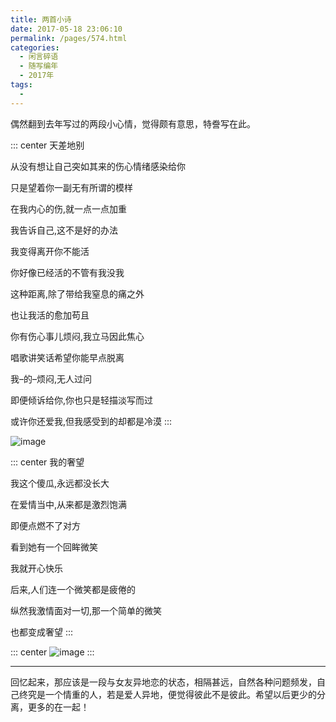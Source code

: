 ```yaml
---
title: 两首小诗
date: 2017-05-18 23:06:10
permalink: /pages/574.html
categories:
  - 闲言碎语
  - 随写编年
  - 2017年
tags:
  - 
---
```


偶然翻到去年写过的两段小心情，觉得颇有意思，特誊写在此。

::: center
天差地别

从没有想让自己突如其来的伤心情绪感染给你

只是望着你一副无有所谓的模样

在我内心的伤,就一点一点加重

我告诉自己,这不是好的办法

我变得离开你不能活

你好像已经活的不管有我没我

这种距离,除了带给我窒息的痛之外

也让我活的愈加苟且

你有伤心事儿烦闷,我立马因此焦心

唱歌讲笑话希望你能早点脱离

我–的–烦闷,无人过问

即便倾诉给你,你也只是轻描淡写而过

或许你还爱我,但我感受到的却都是冷漠
:::

![image](http://t.eryajf.net/imgs/2021/09/ad0314ab023a454a.jpg)

::: center
我的奢望

我这个傻瓜,永远都没长大

在爱情当中,从来都是激烈饱满

即便点燃不了对方

看到她有一个回眸微笑

我就开心快乐

后来,人们连一个微笑都是疲倦的

纵然我激情面对一切,那一个简单的微笑

也都变成奢望
:::

::: center
![image](http://t.eryajf.net/imgs/2021/09/8d8c98c2d0acdb13.jpg)
:::

------

回忆起来，那应该是一段与女友异地恋的状态，相隔甚远，自然各种问题频发，自己终究是一个情重的人，若是爱人异地，便觉得彼此不是彼此。希望以后更少的分离，更多的在一起！
